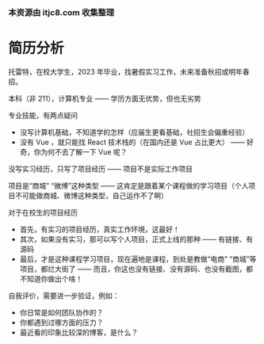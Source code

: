 ### 本资源由 itjc8.com 收集整理
# 简历分析

托雷特，在校大学生，2023 年毕业，找暑假实习工作，未来准备秋招或明年春招。

本科（非 211），计算机专业 —— 学历方面无优势，但也无劣势

专业技能，有两点疑问
- 没写计算机基础，不知道学的怎样（应届生更看基础，社招生会偏重经验）
- 没有 Vue ，就只能找 React 技术栈的（在国内还是 Vue 占比更大） —— 好奇，你为何不去了解一下 Vue 呢？

没写实习经历，只写了项目经历 —— 项目不是实际工作项目

项目是“商城” “微博”这种类型 —— 这肯定是跟着某个课程做的学习项目（个人项目不可能做商城、微博这种类型，自己运作不了啊）

对于在校生的项目经历
- 首先，有实习的项目经历，真实工作环境，这最好！
- 其次，如果没有实习，那可以写个人项目，正式上线的那种 —— 有链接、有源码
- 最后，才是这种课程学习项目，现在遍地是课程，到处是教做“电商” “商城”等项目，都烂大街了 —— 而且，你这也没有链接、没有源码、也没有截图，都不知道你做出个啥！

自我评价，需要进一步验证，例如：
- 你日常是如何团队协作的？
- 你都遇到过哪方面的压力？
- 最近看的印象比较深的博客，是什么？
